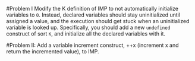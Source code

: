 #Problem I
Modify the K definition of IMP to not automatically initialize
variables to `0`.  Instead, declared variables should stay uninitialized
until assigned a value, and the execution should get stuck when an
uninitialized variable is looked up.  Specifically, you should add a
new `undefined` construct of sort `K`, and initialize all the declared
variables with it.

#Problem II:
Add a variable increment construct, ++x (increment x and return the incremented
value), to IMP.
